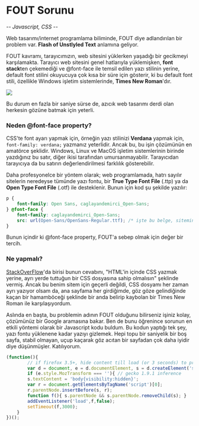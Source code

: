 # FOUT Sorunu
-- *Javascript, CSS* --

Web tasarımı/internet programlama biliminde, FOUT diye adlandırılan bir problem var. **Flash of Unstlyled Text** anlamına geliyor. 

FOUT kavramı, tarayıcımızın, web sitesini yüklerken yaşadığı bir gecikmeyi karşılamakta. Tarayıcı web sitesini genel hatlarıyla yüklemişken, **font stack**ten çekemediği ve @font-face ile temsil edilen yazı stilinin yerine, default font stilini okuyucuya çok kısa bir süre için gösterir, ki bu default font stili, özellikle Windows işletim sistemlerinde, **Times New Roman**'dır.

![](https://www.photobox.co.uk/my/photo/full?photo_id=500803993302)

<p3>Bu durum en fazla bir saniye sürse de, azıcık web tasarımı derdi olan herkesin gözüne batmak için yeterli.</p3>

### Neden @font-face property?

CSS'te font ayarı yapmak için, örneğin yazı stilinizi **Verdana** yapmak için, `font-family: verdana;` yazmanız yeterlidir. Ancak bu, bu işin çözümünün en amatörce şeklidir. Windows, Linux ve MacOS işletim sistemlerinin birinde yazdığınız bu satır, diğer ikisi tarafından umursanmayabilir. Tarayıcıdan tarayıcıya da bu satırın değerlendirilmesi farklılık gösterebilir. 

Daha profesyonelce bir yöntem olarak; web programlamada, hatrı sayılır sitelerin neredeyse tümünde yazı fontu, bir **True Type Font File** (.ttp) ya da **Open Type Font File** (.otf) ile desteklenir. Bunun için kod şu şekilde yazılır:

```css
p {
	font-family: Open Sans, caglayandemirci_Open-Sans;
} @font-face {
	font-family: caglayandemirci_Open-Sans;
	src: url(Open-Sans/OpenSans-Regular.ttf); /* işte bu belge, sitemin yapılandırıcı klasörlerinden birinde duruyor. */
}
```

Bunun içindir ki @font-face property, FOUT'a sebep olmak için değer bir tercih.

### Ne yapmalı?

[StackOverFlow](https://stackoverflow.com/questions/4712242/wait-for-fonts-to-load-before-rendering-web-page)'da birisi bunun cevabını, "HTML'in içinde CSS yazmak yerine, ayrı yerde tuttuğun bir CSS dosyasına sahip olmalısın" şeklinde vermiş. Ancak bu benim sitem için geçerli değildi, CSS dosyamı her zaman ayrı yazıyor olsam da, ana sayfama her girdiğimde, göz göze gelindiğinde kaçan bir hamamböceği şeklinde bir anda belirip kaybolan bir Times New Roman ile karşılaşıyordum.

Aslında en başta, bu problemin adının FOUT olduğunu bilirseniz işiniz kolay, çözümünüz bir Google aramasına bakar. Ben de bunu öğrenince sorunun en etkili yöntemi olarak bir Javascript kodu buldum. Bu kodun yaptığı tek şey, yazı fontu yüklenene kadar yazıyı gizlemek. Hepi topu bir saniyelik bir boş sayfa, stabil olmayan, uçup kaçarak göz acıtan bir sayfadan çok daha iyidir diye düşünmüşler. Katılıyorum. 

```javascript
(function(){
		// if firefox 3.5+, hide content till load (or 3 seconds) to prevent FOUT
		var d = document, e = d.documentElement, s = d.createElement('style');
		if (e.style.MozTransform === ''){ // gecko 1.9.1 inference
		s.textContent = 'body{visibility:hidden}';
		var r = document.getElementsByTagName('script')[0];
		r.parentNode.insertBefore(s, r);
		function f(){ s.parentNode && s.parentNode.removeChild(s); }
		addEventListener('load',f,false);
		setTimeout(f,3000);
	}
})();
```